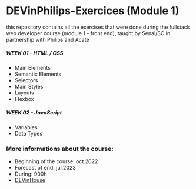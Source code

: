 # DEVinPhilips-Exercices (Module 1)
this repository contains all the exercises that were done during the fullstack web developer course (module 1 - front end), taught by Senai/SC in partnership with Philips and Acate

##### WEEK 01 - HTML / CSS
- Main Elements
- Semantic Elements
- Selectors
- Main Styles
- Layouts
- Flexbox

##### WEEK 02 - JavaScript
- Variables
- Data Types

### More informations about the course:
- Beginning of the course: oct.2022
- Forecast of end: jul.2023
- During: 900h
- [DEVinHouse](https://devinhouse.tech/)